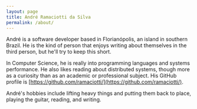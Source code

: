 ```yaml
---
layout: page
title: André Ramaciotti da Silva
permalink: /about/
---
```


André is a software developer based in Florianópolis, an island in southern Brazil.
He is the kind of person that enjoys writing about themselves in the third person, but he'll try to keep this short.

In Computer Science, he is really into programming languages and systems performance.
He also likes reading about distributed systems, though more as a curiosity than as an academic or professional subject.
His GitHub profile is [https://github.com/ramaciotti/](https://github.com/ramaciotti/).

André's hobbies include lifting heavy things and putting them back to place, playing the guitar, reading, and writing.

